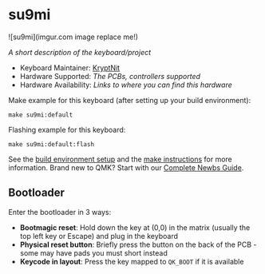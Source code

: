 # su9mi

![su9mi](imgur.com image replace me!)

*A short description of the keyboard/project*

* Keyboard Maintainer: [KryptNit](https://github.com/KryptNit)
* Hardware Supported: *The PCBs, controllers supported*
* Hardware Availability: *Links to where you can find this hardware*

Make example for this keyboard (after setting up your build environment):

    make su9mi:default

Flashing example for this keyboard:

    make su9mi:default:flash

See the [build environment setup](https://docs.qmk.fm/#/getting_started_build_tools) and the [make instructions](https://docs.qmk.fm/#/getting_started_make_guide) for more information. Brand new to QMK? Start with our [Complete Newbs Guide](https://docs.qmk.fm/#/newbs).

## Bootloader

Enter the bootloader in 3 ways:

* **Bootmagic reset**: Hold down the key at (0,0) in the matrix (usually the top left key or Escape) and plug in the keyboard
* **Physical reset button**: Briefly press the button on the back of the PCB - some may have pads you must short instead
* **Keycode in layout**: Press the key mapped to `QK_BOOT` if it is available
